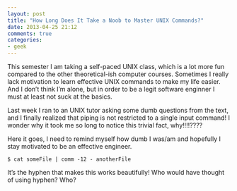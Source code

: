 ```yaml
---
layout: post
title: "How Long Does It Take a Noob to Master UNIX Commands?"
date: 2013-04-25 21:12
comments: true
categories:
- geek
---
```


This semester I am taking a self-paced UNIX class, which is a lot more fun compared to the other theoretical-ish computer courses. Sometimes I really lack motivation to learn effective UNIX commands to make my life easier. And I don’t think I’m alone, but in order to be a legit software enginner I must at least not suck at the basics.

Last week I ran to an UNIX tutor asking some dumb questions from the text, and I finally realized that piping is not restricted to a single input command! I wonder why it took me so long to notice this trivial fact, why!!!!????

Here it goes, I need to remind myself how dumb I was/am and hopefully I stay motivated to be an effective engineer.

``` shell
$ cat someFile | comm -12 - anotherFile
```

It’s the hyphen that makes this works beautifully! Who would have thought of using hyphen? Who?